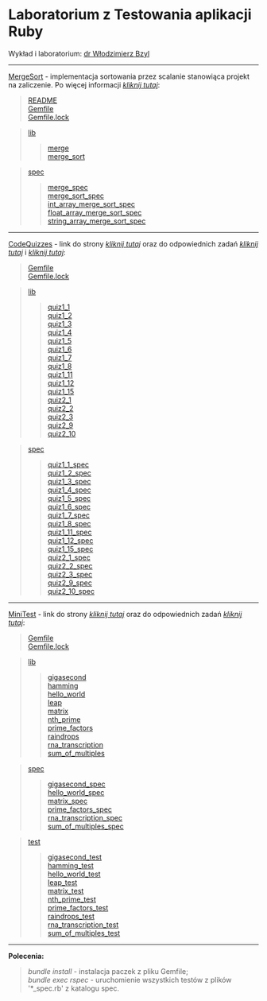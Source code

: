 # Laboratorium z Testowania aplikacji Ruby

Wykład i laboratorium: [dr Włodzimierz Bzyl](https://github.com/egzamin/tar)

********************************

[MergeSort](MergeSort) - implementacja sortowania przez scalanie stanowiąca projekt na zaliczenie. Po więcej informacji [_kliknij tutaj_](MergeSort/README.md):
> [README](MergeSort/README.md)  
> [Gemfile](MergeSort/Gemfile)  
> [Gemfile.lock](MergeSort/Gemfile.lock)

> [lib](MergeSort/lib)
>> [merge](MergeSort/lib/merge.rb)  
>> [merge_sort](MergeSort/lib/merge_sort.rb)

> [spec](MergeSort/spec)
>> [merge_spec](MergeSort/spec/merge_spec.rb)  
>> [merge_sort_spec](MergeSort/spec/merge_sort_spec.rb)  
>> [int_array_merge_sort_spec](MergeSort/spec/int_array_merge_sort_spec.rb)  
>> [float_array_merge_sort_spec](MergeSort/spec/float_array_merge_sort_spec.rb)  
>> [string_array_merge_sort_spec](MergeSort/spec/string_array_merge_sort_spec.rb)

********************************

[CodeQuizzes](CodeQuizzes) - link do strony [_kliknij tutaj_](http://www.codequizzes.com) oraz do odpowiednich zadań [_kliknij tutaj_](http://www.codequizzes.com/ruby/test-driven-development/strings-integers-tdd) i [_kliknij tutaj_](http://www.codequizzes.com/ruby/test-driven-development/rspec-arrays-expectations):
> [Gemfile](CodeQuizzes/Gemfile)  
> [Gemfile.lock](CodeQuizzes/Gemfile.lock)

> [lib](CodeQuizzes/lib)
>> [quiz1_1](CodeQuizzes/lib/quiz1_1.rb)  
>> [quiz1_2](CodeQuizzes/lib/quiz1_2.rb)  
>> [quiz1_3](CodeQuizzes/lib/quiz1_3.rb)  
>> [quiz1_4](CodeQuizzes/lib/quiz1_4.rb)  
>> [quiz1_5](CodeQuizzes/lib/quiz1_5.rb)  
>> [quiz1_6](CodeQuizzes/lib/quiz1_6.rb)  
>> [quiz1_7](CodeQuizzes/lib/quiz1_7.rb)  
>> [quiz1_8](CodeQuizzes/lib/quiz1_8.rb)  
>> [quiz1_11](CodeQuizzes/lib/quiz1_11.rb)  
>> [quiz1_12](CodeQuizzes/lib/quiz1_12.rb)  
>> [quiz1_15](CodeQuizzes/lib/quiz1_15.rb)  
>> [quiz2_1](CodeQuizzes/lib/quiz2_1.rb)  
>> [quiz2_2](CodeQuizzes/lib/quiz2_2.rb)  
>> [quiz2_3](CodeQuizzes/lib/quiz2_3.rb)  
>> [quiz2_9](CodeQuizzes/lib/quiz2_9.rb)  
>> [quiz2_10](CodeQuizzes/lib/quiz2_10.rb)

> [spec](CodeQuizzes/spec)
>> [quiz1_1_spec](CodeQuizzes/spec/quiz1_1_spec.rb)  
>> [quiz1_2_spec](CodeQuizzes/spec/quiz1_2_spec.rb)  
>> [quiz1_3_spec](CodeQuizzes/spec/quiz1_3_spec.rb)  
>> [quiz1_4_spec](CodeQuizzes/spec/quiz1_4_spec.rb)  
>> [quiz1_5_spec](CodeQuizzes/spec/quiz1_5_spec.rb)  
>> [quiz1_6_spec](CodeQuizzes/spec/quiz1_6_spec.rb)  
>> [quiz1_7_spec](CodeQuizzes/spec/quiz1_7_spec.rb)  
>> [quiz1_8_spec](CodeQuizzes/spec/quiz1_8_spec.rb)  
>> [quiz1_11_spec](CodeQuizzes/spec/quiz1_11_spec.rb)  
>> [quiz1_12_spec](CodeQuizzes/spec/quiz1_12_spec.rb)  
>> [quiz1_15_spec](CodeQuizzes/spec/quiz1_15_spec.rb)  
>> [quiz2_1_spec](CodeQuizzes/spec/quiz2_1_spec.rb)  
>> [quiz2_2_spec](CodeQuizzes/spec/quiz2_2_spec.rb)  
>> [quiz2_3_spec](CodeQuizzes/spec/quiz2_3_spec.rb)  
>> [quiz2_9_spec](CodeQuizzes/spec/quiz2_9_spec.rb)  
>> [quiz2_10_spec](CodeQuizzes/spec/quiz2_10_spec.rb)

********************************

[MiniTest](MiniTest) - link do strony [_kliknij tutaj_](http://exercism.io/) oraz do odpowiednich zadań [_kliknij tutaj_](http://exercism.io/languages/ruby/exercises):
> [Gemfile](MiniTest/Gemfile)  
> [Gemfile.lock](MiniTest/Gemfile.lock)

> [lib](MiniTest/lib)
>> [gigasecond](MiniTest/lib/gigasecond.rb)  
>> [hamming](MiniTest/lib/hamming.rb)  
>> [hello_world](MiniTest/lib/hello_world.rb)  
>> [leap](MiniTest/lib/leap.rb)  
>> [matrix](MiniTest/lib/matrix.rb)  
>> [nth_prime](MiniTest/lib/nth_prime.rb)  
>> [prime_factors](MiniTest/lib/prime_factors.rb)  
>> [raindrops](MiniTest/lib/raindrops.rb)  
>> [rna_transcription](MiniTest/lib/rna_transcription.rb)  
>> [sum_of_multiples](MiniTest/lib/sum_of_multiples.rb)

> [spec](MiniTest/spec)
>> [gigasecond_spec](MiniTest/spec/gigasecond_spec.rb)  
>> [hello_world_spec](MiniTest/spec/hello_world_spec.rb)  
>> [matrix_spec](MiniTest/spec/matrix_spec.rb)  
>> [prime_factors_spec](MiniTest/spec/prime_factors_spec.rb)  
>> [rna_transcription_spec](MiniTest/spec/rna_transcription_spec.rb)  
>> [sum_of_multiples_spec](MiniTest/spec/sum_of_multiples_spec.rb)

> [test](MiniTest/test)
>> [gigasecond_test](MiniTest/test/gigasecond/gigasecond_test.rb)  
>> [hamming_test](MiniTest/test/hamming/hamming_test.rb)  
>> [hello_world_test](MiniTest/test/hello-world/hello_world_test.rb)  
>> [leap_test](MiniTest/test/leap/leap_test.rb)  
>> [matrix_test](MiniTest/test/matrix/matrix_test.rb)  
>> [nth_prime_test](MiniTest/test/nth-prime/nth_prime_test.rb)  
>> [prime_factors_test](MiniTest/test/prime-factors/prime_factors_test.rb)  
>> [raindrops_test](MiniTest/test/raindrops/raindrops_test.rb)  
>> [rna_transcription_test](MiniTest/test/rna-transcription/rna_transcription_test.rb)  
>> [sum_of_multiples_test](MiniTest/test/sum-of-multiples/sum_of_multiples_test.rb)

********************************

__Polecenia:__  
> _bundle install_ - instalacja paczek z pliku Gemfile;  
> _bundle exec rspec_  - uruchomienie wszystkich testów z plików '*_spec.rb' z katalogu spec.